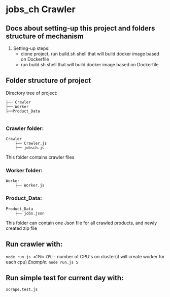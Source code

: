 # jobs_ch Crawler

## Docs about setting-up this project and folders structure of mechanism

1. Setting-up steps:
    - clone project, run build.sh shell that will build docker image based on Dockerfile
    - run build.sh shell that will build docker image based on Dockerfile

## Folder structure of project

Directory tree of project:
```
├── Crawler
├── Worker
├──Product_Data


```

### Crawler folder:
```
Crawler
    ├── Crawler.js
    ├── jobsch.js

```

This folder contains crawler files

### Worker folder:
```
Worker
    ├── Worker.js

```

### Product_Data:
```
Product_Data
    ├── jobs.json

```

This folder can contain one Json file for all crawled products, and newly created zip file

## Run crawler with:
`node run.js <CPU>`
`CPU` - number of CPU's on cluster(it will create worker for each cpu)
*Example:*
`node run.js 5`

## Run simple test for current day with:
`scrape.test.js`
